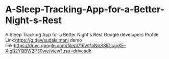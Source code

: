 # A-Sleep-Tracking-App-for-a-Better-Night-s-Rest
A Sleep Tracking App for a Better Night's Rest
Google developers Profile Link:https://g.dev/sudalaimani
demo link:https://drive.google.com/file/d/1Rwt1oNoSSIGcaoXE-XigB2YQBW2P30we/view?usp=drivesdk
